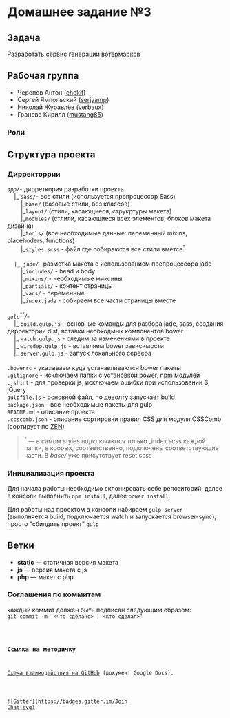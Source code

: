 <h1>Домашнее задание №3</h1>

<h2>Задача</h2>
<p>Разработать сервис генерации вотермарков</p>
<h2>Рабочая группа</h2>
<ul>
  <li>Черепов Антон (<a href="https://github.com/chekit/">chekit</a>)</li>
  <li>Сергей Ямпольский (<a href="https://github.com/serjyamp">serjyamp</a>)</li>
  <li>Николай Журавлёв (<a href="https://github.com/verbaux">verbaux</a>)</li>
  <li>Граневв Кирилл (<a href="https://github.com/mustang85">mustang85</a>)</li>
</ul>
<h3>Роли</h3>

<h2>Структура проекта</h2>
<h3>Дирректоррии</h3>
<p>
<em><code>app/</code></em>- дирреткория разработки проекта<br />
&nbsp;&nbsp;&nbsp;&nbsp;|_ <code>sass/</code>- все стили (используется препроцессор Sass)<br />
&nbsp;&nbsp;&nbsp;&nbsp;&nbsp;&nbsp;&nbsp;&nbsp;|_<code>base/</code> (базовые стили, без классов)<br />
&nbsp;&nbsp;&nbsp;&nbsp;&nbsp;&nbsp;&nbsp;&nbsp;|_<code>layout/</code> (стили, касающиеся, струкртуры макета)<br />
&nbsp;&nbsp;&nbsp;&nbsp;&nbsp;&nbsp;&nbsp;&nbsp;|_<code>modules/</code> (стлили, касающиеся всех элементов, блоков макета дизайна)<br />
&nbsp;&nbsp;&nbsp;&nbsp;&nbsp;&nbsp;&nbsp;&nbsp;|_<code>tools/</code> (все необходимые данные: переменный mixins, placehoders, functions)<br />
&nbsp;&nbsp;&nbsp;&nbsp;&nbsp;&nbsp;&nbsp;&nbsp;|_<code>styles.scss</code> - файл где собираются все стили вметсе<sup>*</sup><br />
<br />
&nbsp;&nbsp;&nbsp;&nbsp;<code>|_ jade/</code>- разметка макета с использованием препроцессора jade<br />
&nbsp;&nbsp;&nbsp;&nbsp;&nbsp;&nbsp;&nbsp;&nbsp;|_<code>includes/</code> - head и body<br />
&nbsp;&nbsp;&nbsp;&nbsp;&nbsp;&nbsp;&nbsp;&nbsp;|_<code>mixins/</code> - необходимые миксины<br />
&nbsp;&nbsp;&nbsp;&nbsp;&nbsp;&nbsp;&nbsp;&nbsp;|_<code>partials/</code> - контент страницы<br />
&nbsp;&nbsp;&nbsp;&nbsp;&nbsp;&nbsp;&nbsp;&nbsp;|_<code>vars/</code> - переменные<br />
&nbsp;&nbsp;&nbsp;&nbsp;&nbsp;&nbsp;&nbsp;&nbsp;|_<code>index.jade</code> - собираем все части страницы вместе<br />
<br />
<em><code>gulp</code><sup>**</sup>/</em>-<br />
&nbsp;&nbsp;&nbsp;&nbsp;|_ <code>build.gulp.js</code> - основные команды для разбора jade, sass, создания дирректории dist, вставки необходмых компонентов bower<br />
&nbsp;&nbsp;&nbsp;&nbsp;|_ <code>watch.gulp.js</code> - следим за изменениями в проекте<br />
&nbsp;&nbsp;&nbsp;&nbsp;|_ <code>wiredep.gulp.js</code> - вставляем bower зависимости<br />
&nbsp;&nbsp;&nbsp;&nbsp;|_ <code>server.gulp.js</code> - запуск локального сервера<br />
<br />
<code>.bowerrc</code> - указываем куда устанавливаются bower пакеты<br />
<code>.gitignore</code> - исключаем папки с установкой bower, npm модулей<br />
<code>.jshint</code> - для проверки js, исключаем ошибки при использовании $, jQuery<br />
<code>gulpfile.js</code> - основной файл, по деволту запускает build<br />
<code>package.json</code> - все необходимые пакеты для gulp<br />
<code>README.md</code> - описание проекта<br />
<code>.ccscomb.json</code> - описание сортировки правил CSS для модуля CSSComb (сортирует по <a href="https://code.google.com/p/zen-coding/downloads/detail?name=ZenCodingCheatSheet.pdf">ZEN</a>)
</p>
<blockquote>
	<p><sup>*</sup> &mdash; в самом styles подключаются только _index.scss каждой папки, в коорых, соответственно, подключены соответствующие части. В <em>base/</em> уже присутствует reset.scss</p>
</blockquote>
<h3>Инициализация проекта</h3>
<p>Для начала работы необходимо склонировать себе репозиторий, далее в консоли выполнить <code>npm install</code>, далее <code>bower install</code></p>
<p>Для работы над проектом в консоли набираем <code>gulp server</code> (выполняется build, подключается watch и запускается browser-sync), просто "сбилдить проект" <code>gulp</code></p> 
<h2>Ветки</h2>
<ul>
	<li><strong>static</strong> &mdash; статичная версия макета</li>
	<li><strong>js</strong> &mdash; версия макета с js</li>
	<li><strong>php</strong> &mdash; макет с php</li>
</ul>
<h3>Соглашения по коммитам</h3>
<p>каждый коммит должен быть подписан следующим образом:<br/><code>git commit -m '&lt;что сделано&gt; | &lt;кто сделал&gt;'</p>

<h3>Ссылка на методичку</h3>
<p><a href="https://docs.google.com/document/d/1ukji85Sgfkp9Wn9dSSa6oiCoWXsjTYBBNm_Xox11zto/edit?usp=sharing">Схема взаимодействия на GitHub</a> (документ Google Docs).</p>

[![Gitter](https://badges.gitter.im/Join Chat.svg)](https://gitter.im/chekit/loftschool_hw3?utm_source=badge&utm_medium=badge&utm_campaign=pr-badge&utm_content=badge)